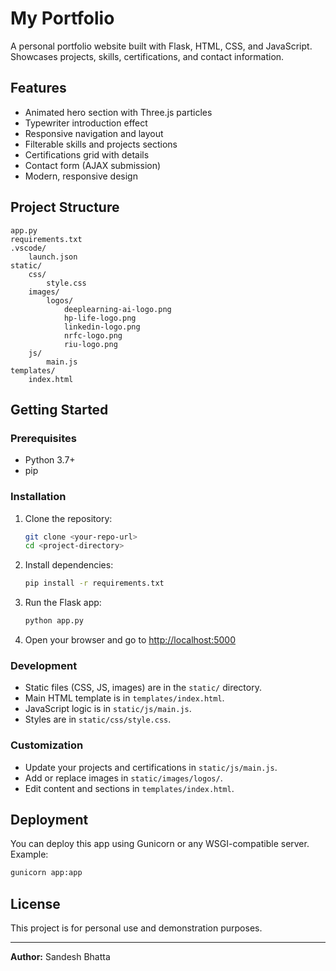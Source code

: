 # My Portfolio

A personal portfolio website built with Flask, HTML, CSS, and JavaScript. Showcases projects, skills, certifications, and contact information.

## Features

- Animated hero section with Three.js particles
- Typewriter introduction effect
- Responsive navigation and layout
- Filterable skills and projects sections
- Certifications grid with details
- Contact form (AJAX submission)
- Modern, responsive design

## Project Structure

```
app.py
requirements.txt
.vscode/
    launch.json
static/
    css/
        style.css
    images/
        logos/
            deeplearning-ai-logo.png
            hp-life-logo.png
            linkedin-logo.png
            nrfc-logo.png
            riu-logo.png
    js/
        main.js
templates/
    index.html
```

## Getting Started

### Prerequisites

- Python 3.7+
- pip

### Installation

1. Clone the repository:

    ```sh
    git clone <your-repo-url>
    cd <project-directory>
    ```

2. Install dependencies:

    ```sh
    pip install -r requirements.txt
    ```

3. Run the Flask app:

    ```sh
    python app.py
    ```

4. Open your browser and go to [http://localhost:5000](http://localhost:5000)

### Development

- Static files (CSS, JS, images) are in the `static/` directory.
- Main HTML template is in `templates/index.html`.
- JavaScript logic is in `static/js/main.js`.
- Styles are in `static/css/style.css`.

### Customization

- Update your projects and certifications in `static/js/main.js`.
- Add or replace images in `static/images/logos/`.
- Edit content and sections in `templates/index.html`.

## Deployment

You can deploy this app using Gunicorn or any WSGI-compatible server. Example:

```sh
gunicorn app:app
```

## License

This project is for personal use and demonstration purposes.

---

**Author:** Sandesh Bhatta
